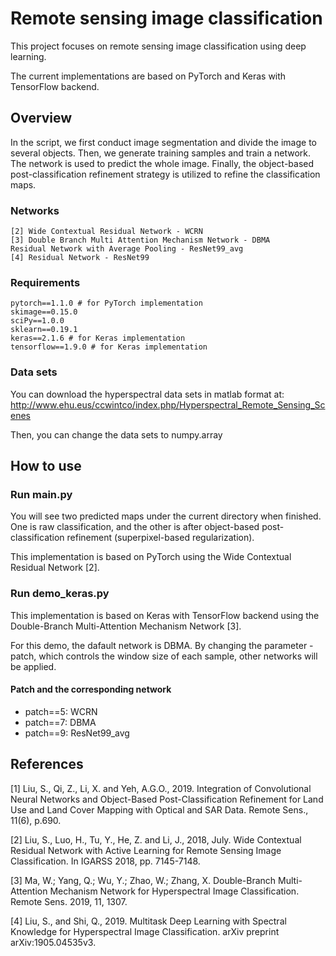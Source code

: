# Remote sensing image classification
This project focuses on remote sensing image classification using deep learning. 

The current implementations are based on PyTorch and Keras with TensorFlow backend. 

## Overview
In the script, we first conduct image segmentation and divide the image to several objects.
Then, we generate training samples and train a network. The network is used to predict the whole image.
Finally, the object-based post-classification refinement strategy is utilized to refine the classification maps.

### Networks
    [2] Wide Contextual Residual Network - WCRN
    [3] Double Branch Multi Attention Mechanism Network - DBMA
    Residual Network with Average Pooling - ResNet99_avg
    [4] Residual Network - ResNet99

### Requirements
    pytorch==1.1.0 # for PyTorch implementation
    skimage==0.15.0
    sciPy==1.0.0
    sklearn==0.19.1
    keras==2.1.6 # for Keras implementation
    tensorflow==1.9.0 # for Keras implementation
    
### Data sets
You can download the hyperspectral data sets in matlab format at: http://www.ehu.eus/ccwintco/index.php/Hyperspectral_Remote_Sensing_Scenes

Then, you can change the data sets to numpy.array

## How to use
### Run main.py
You will see two predicted maps under the current directory when finished.
One is raw classification, and the other is after object-based post-classification refinement (superpixel-based regularization).

This implementation is based on PyTorch using the Wide Contextual Residual Network [2].

### Run demo_keras.py
This implementation is based on Keras with TensorFlow backend using the Double-Branch Multi-Attention Mechanism Network [3].

For this demo, the dafault network is DBMA. By changing the parameter - patch, which controls the window size of each sample, other networks will be applied.

#### Patch and the corresponding network
- patch==5: WCRN
- patch==7: DBMA
- patch==9: ResNet99_avg

## References
  [1] Liu, S., Qi, Z., Li, X. and Yeh, A.G.O., 2019. Integration of Convolutional Neural Networks and Object-Based Post-Classification
Refinement for Land Use and Land Cover Mapping with Optical and SAR Data. Remote Sens., 11(6), p.690. 

  [2] Liu, S., Luo, H., Tu, Y., He, Z. and Li, J., 2018, July. Wide Contextual Residual Network with Active Learning for Remote
Sensing Image Classification. In IGARSS 2018, pp. 7145-7148.

  [3] Ma, W.; Yang, Q.; Wu, Y.; Zhao, W.; Zhang, X. Double-Branch Multi-Attention Mechanism Network for Hyperspectral Image Classification. Remote Sens. 2019, 11, 1307.
  
  [4] Liu, S., and Shi, Q., 2019. Multitask Deep Learning with Spectral Knowledge for Hyperspectral Image Classification. arXiv preprint arXiv:1905.04535v3. 

